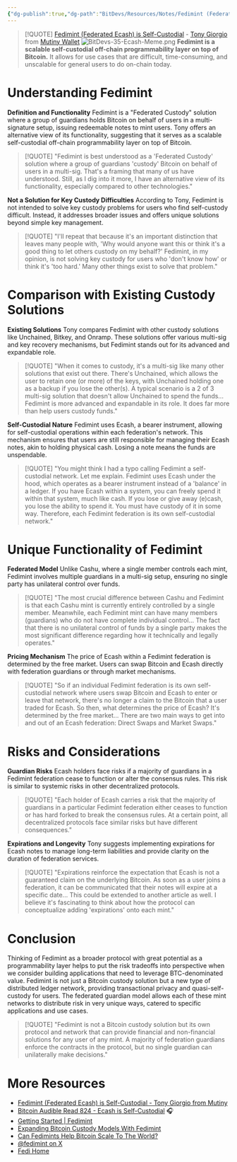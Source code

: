 ```yaml
---
{"dg-publish":true,"dg-path":"BitDevs/Resources/Notes/Fedimint (Federated Ecash) is Self-Custodial - Tony Giorgio from Mutiny.md","permalink":"/bit-devs/resources/notes/fedimint-federated-ecash-is-self-custodial-tony-giorgio-from-mutiny/","title":"Fedimint (Federated Ecash) is Self-Custodial - Tony Giorgio from Mutiny","tags":["bitcoin","bitdevs","socratic-35","lightning"],"noteIcon":"3","created":"2024-06-19T12:11:59.618-10:00","updated":"2024-06-22T23:30:41.264-10:00"}
---
```




> [!QUOTE] [Fedimint (Federated Ecash) is Self-Custodial](https://tonygiorgio.com/fedimint/) - [Tony Giorgio](https://x.com/tonygiorgio_) from [Mutiny Wallet](https://www.mutinywallet.com/)
> ![BitDevs-35-Ecash-Meme.png](/img/user/para/artifacts/BitDevs-35-Ecash-Meme.png)
> **Fedimint is a scalable self-custodial off-chain programmability layer on top of Bitcoin.** It allows for use cases that are difficult, time-consuming, and unscalable for general users to do on-chain today.
# Understanding Fedimint

**Definition and Functionality**
Fedimint is a "Federated Custody" solution where a group of guardians holds Bitcoin on behalf of users in a multi-signature setup, issuing redeemable notes to mint users. Tony offers an alternative view of its functionality, suggesting that it serves as a scalable self-custodial off-chain programmability layer on top of Bitcoin.

> [!QUOTE] "Fedimint is best understood as a 'Federated Custody' solution where a group of guardians 'custody' Bitcoin on behalf of users in a multi-sig. That's a framing that many of us have understood. Still, as I dig into it more, I have an alternative view of its functionality, especially compared to other technologies."

**Not a Solution for Key Custody Difficulties**
According to Tony, Fedimint is not intended to solve key custody problems for users who find self-custody difficult. Instead, it addresses broader issues and offers unique solutions beyond simple key management.

> [!QUOTE] "I'll repeat that because it's an important distinction that leaves many people with, 'Why would anyone want this or think it's a good thing to let others custody on my behalf?' Fedimint, in my opinion, is not solving key custody for users who 'don't know how' or think it's 'too hard.' Many other things exist to solve that problem."

# Comparison with Existing Custody Solutions

**Existing Solutions**
Tony compares Fedimint with other custody solutions like Unchained, Bitkey, and Onramp. These solutions offer various multi-sig and key recovery mechanisms, but Fedimint stands out for its advanced and expandable role. 

> [!QUOTE] "When it comes to custody, it's a multi-sig like many other solutions that exist out there. There's Unchained, which allows the user to retain one (or more) of the keys, with Unchained holding one as a backup if you lose the other(s). A typical scenario is a 2 of 3 multi-sig solution that doesn't allow Unchained to spend the funds... Fedimint is more advanced and expandable in its role. It does far more than help users custody funds."

**Self-Custodial Nature**
Fedimint uses Ecash, a bearer instrument, allowing for self-custodial operations within each federation's network. This mechanism ensures that users are still responsible for managing their Ecash notes, akin to holding physical cash. Losing a note means the funds are unspendable. 

> [!QUOTE] "You might think I had a typo calling Fedimint a self-custodial network. Let me explain. Fedimint uses Ecash under the hood, which operates as a bearer instrument instead of a 'balance' in a ledger. If you have Ecash within a system, you can freely spend it within that system, much like cash. If you lose or give away (e)cash, you lose the ability to spend it. You must have custody of it in some way. Therefore, each Fedimint federation is its own self-custodial network."

# Unique Functionality of Fedimint

**Federated Model**
Unlike Cashu, where a single member controls each mint, Fedimint involves multiple guardians in a multi-sig setup, ensuring no single party has unilateral control over funds.

> [!QUOTE] "The most crucial difference between Cashu and Fedimint is that each Cashu mint is currently entirely controlled by a single member. Meanwhile, each Fedimint mint can have many members (guardians) who do not have complete individual control... The fact that there is no unilateral control of funds by a single party makes the most significant difference regarding how it technically and legally operates."

**Pricing Mechanism**
The price of Ecash within a Fedimint federation is determined by the free market. Users can swap Bitcoin and Ecash directly with federation guardians or through market mechanisms.

> [!QUOTE] "So if an individual Fedimint federation is its own self-custodial network where users swap Bitcoin and Ecash to enter or leave that network, there's no longer a claim to the Bitcoin that a user traded for Ecash. So then, what determines the price of Ecash? It's determined by the free market... There are two main ways to get into and out of an Ecash federation: Direct Swaps and Market Swaps."

# Risks and Considerations

**Guardian Risks**
Ecash holders face risks if a majority of guardians in a Fedimint federation cease to function or alter the consensus rules. This risk is similar to systemic risks in other decentralized protocols.

> [!QUOTE] "Each holder of Ecash carries a risk that the majority of guardians in a particular Fedimint federation either ceases to function or has hard forked to break the consensus rules. At a certain point, all decentralized protocols face similar risks but have different consequences."

**Expirations and Longevity**
Tony suggests implementing expirations for Ecash notes to manage long-term liabilities and provide clarity on the duration of federation services.

> [!QUOTE] "Expirations reinforce the expectation that Ecash is not a guaranteed claim on the underlying Bitcoin. As soon as a user joins a federation, it can be communicated that their notes will expire at a specific date... This could be extended to another article as well. I believe it's fascinating to think about how the protocol can conceptualize adding 'expirations' onto each mint."

# Conclusion

Thinking of Fedimint as a broader protocol with great potential as a programmability layer helps to put the risk tradeoffs into perspective when we consider building applications that need to leverage BTC-denominated value. Fedimint is not just a Bitcoin custody solution but a new type of distributed ledger network, providing transactional privacy and quasi-self-custody for users. The federated guardian model allows each of these mint networks to distribute risk in very unique ways, catered to specific applications and use cases. 

> [!QUOTE] "Fedimint is not a Bitcoin custody solution but its own protocol and network that can provide financial and non-financial solutions for any user of any mint. A majority of federation guardians enforce the contracts in the protocol, but no single guardian can unilaterally make decisions."

# More Resources
- [Fedimint (Federated Ecash) is Self-Custodial - Tony Giorgio from Mutiny](https://tonygiorgio.com/fedimint/)
- [Bitcoin Audible Read 824 - Ecash is Self-Custodial](https://bitcoin-audible.castos.com/episodes/read-824-ecash-is-self-custodial) 🎧
- [Getting Started | Fedimint](https://fedimint.org/docs/intro)
- [Expanding Bitcoin Custody Models With Fedimint](https://bitcoinmagazine.com/technical/fedimint-adds-new-bitcoin-custody-solutions)
- [Can Fedimints Help Bitcoin Scale To The World?](https://bitcoinmagazine.com/culture/will-fedimints-bring-bitcoin-to-the-world)
- [@fedimint on X](https://x.com/fedimint?lang=en)
- [Fedi Home](https://www.fedi.xyz/)

